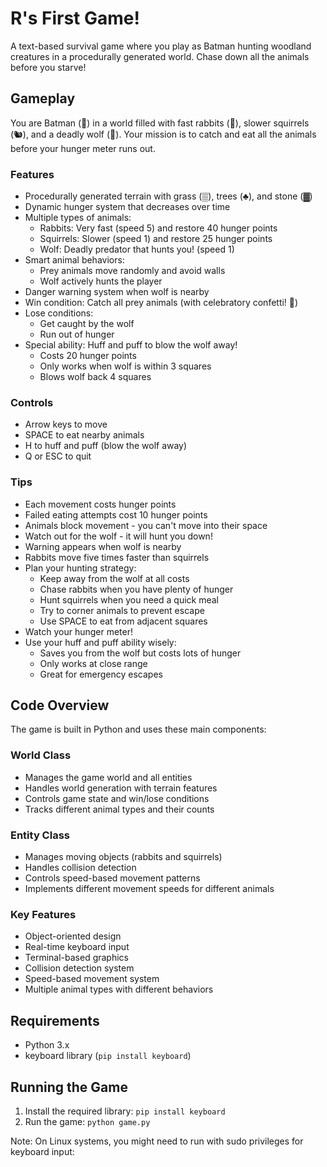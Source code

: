 # R's First Game!

A text-based survival game where you play as Batman hunting woodland creatures in a procedurally generated world. Chase down all the animals before you starve!

## Gameplay

You are Batman (🦇) in a world filled with fast rabbits (🐰), slower squirrels (🐿️), and a deadly wolf (🐺). Your mission is to catch and eat all the animals before your hunger meter runs out.

### Features
- Procedurally generated terrain with grass (▒), trees (♣), and stone (▓)
- Dynamic hunger system that decreases over time
- Multiple types of animals:
  - Rabbits: Very fast (speed 5) and restore 40 hunger points
  - Squirrels: Slower (speed 1) and restore 25 hunger points
  - Wolf: Deadly predator that hunts you! (speed 1)
- Smart animal behaviors:
  - Prey animals move randomly and avoid walls
  - Wolf actively hunts the player
- Danger warning system when wolf is nearby
- Win condition: Catch all prey animals (with celebratory confetti! 🎉)
- Lose conditions:
  - Get caught by the wolf
  - Run out of hunger
- Special ability: Huff and puff to blow the wolf away!
  - Costs 20 hunger points
  - Only works when wolf is within 3 squares
  - Blows wolf back 4 squares

### Controls
- Arrow keys to move
- SPACE to eat nearby animals
- H to huff and puff (blow the wolf away)
- Q or ESC to quit

### Tips
- Each movement costs hunger points
- Failed eating attempts cost 10 hunger points
- Animals block movement - you can't move into their space
- Watch out for the wolf - it will hunt you down!
- Warning appears when wolf is nearby
- Rabbits move five times faster than squirrels
- Plan your hunting strategy:
  - Keep away from the wolf at all costs
  - Chase rabbits when you have plenty of hunger
  - Hunt squirrels when you need a quick meal
  - Try to corner animals to prevent escape
  - Use SPACE to eat from adjacent squares
- Watch your hunger meter!
- Use your huff and puff ability wisely:
  - Saves you from the wolf but costs lots of hunger
  - Only works at close range
  - Great for emergency escapes

## Code Overview

The game is built in Python and uses these main components:

### World Class
- Manages the game world and all entities
- Handles world generation with terrain features
- Controls game state and win/lose conditions
- Tracks different animal types and their counts

### Entity Class
- Manages moving objects (rabbits and squirrels)
- Handles collision detection
- Controls speed-based movement patterns
- Implements different movement speeds for different animals

### Key Features
- Object-oriented design
- Real-time keyboard input
- Terminal-based graphics
- Collision detection system
- Speed-based movement system
- Multiple animal types with different behaviors

## Requirements
- Python 3.x
- keyboard library (`pip install keyboard`)

## Running the Game
1. Install the required library: `pip install keyboard`
2. Run the game: `python game.py`

Note: On Linux systems, you might need to run with sudo privileges for keyboard input: